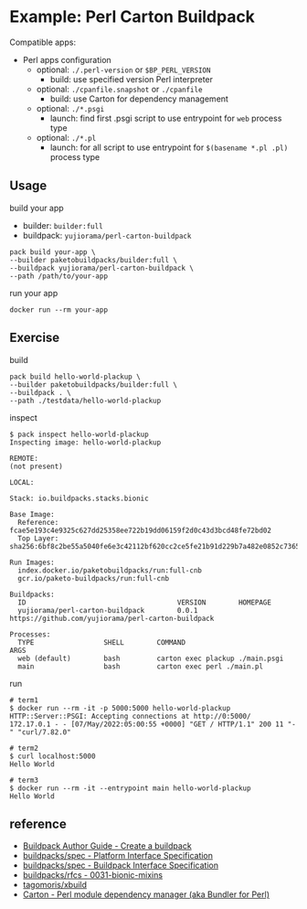 # Example: Perl Carton Buildpack

Compatible apps:

* Perl apps configuration
    * optional: `./.perl-version` or `$BP_PERL_VERSION`
        * build: use specified version Perl interpreter
    * optional: `./cpanfile.snapshot` or `./cpanfile`
        * build: use Carton for dependency management
    * optional: `./*.psgi`
        * launch: find first .psgi script to use entrypoint for `web` process type
    * optional: `./*.pl`
        * launch: for all script to use entrypoint for `$(basename *.pl .pl)` process type

## Usage

build your app

* builder: `builder:full`
* buildpack: `yujiorama/perl-carton-buildpack`

```shell
pack build your-app \
--builder paketobuildpacks/builder:full \
--buildpack yujiorama/perl-carton-buildpack \
--path /path/to/your-app 
```

run your app

```shell
docker run --rm your-app
```

## Exercise

build

```shell
pack build hello-world-plackup \
--builder paketobuildpacks/builder:full \
--buildpack . \
--path ./testdata/hello-world-plackup 
```

inspect

```shell
$ pack inspect hello-world-plackup
Inspecting image: hello-world-plackup

REMOTE:
(not present)

LOCAL:

Stack: io.buildpacks.stacks.bionic

Base Image:
  Reference: fcae5e193c4e9325c627dd25358ee722b19dd06159f2d0c43d3bcd48fe72bd02
  Top Layer: sha256:6bf8c2be55a5040fe6e3c42112bf620cc2ce5fe21b91d229b7a482e0852c7365

Run Images:
  index.docker.io/paketobuildpacks/run:full-cnb
  gcr.io/paketo-buildpacks/run:full-cnb

Buildpacks:
  ID                                     VERSION        HOMEPAGE
  yujiorama/perl-carton-buildpack        0.0.1          https://github.com/yujiorama/perl-carton-buildpack

Processes:
  TYPE                 SHELL        COMMAND                                ARGS
  web (default)        bash         carton exec plackup ./main.psgi
  main                 bash         carton exec perl ./main.pl
```

run

```shell
# term1
$ docker run --rm -it -p 5000:5000 hello-world-plackup
HTTP::Server::PSGI: Accepting connections at http://0:5000/
172.17.0.1 - - [07/May/2022:05:00:55 +0000] "GET / HTTP/1.1" 200 11 "-" "curl/7.82.0"

# term2
$ curl localhost:5000
Hello World

# term3
$ docker run --rm -it --entrypoint main hello-world-plackup
Hello World
```

## reference

* [Buildpack Author Guide - Create a buildpack](https://buildpacks.io/docs/buildpack-author-guide/create-buildpack/)
* [buildpacks/spec - Platform Interface Specification](https://github.com/buildpacks/spec/blob/main/platform.md)
* [buildpacks/spec - Buildpack Interface Specification](https://github.com/buildpacks/spec/blob/main/buildpack.md)
* [buildpacks/rfcs - 0031-bionic-mixins](https://github.com/buildpacks/rfcs/blob/main/text/0031-bionic-mixins.md)
* [tagomoris/xbuild](https://github.com/tagomoris/xbuild/)
* [Carton - Perl module dependency manager (aka Bundler for Perl)](https://metacpan.org/pod/Carton)
